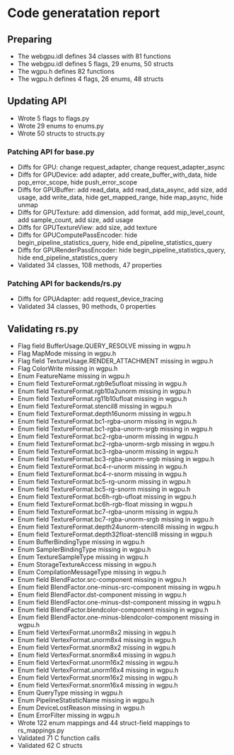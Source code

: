 # Code generatation report
## Preparing
* The webgpu.idl defines 34 classes with 81 functions
* The webgpu.idl defines 5 flags, 29 enums, 50 structs
* The wgpu.h defines 82 functions
* The wgpu.h defines 4 flags, 26 enums, 48 structs
## Updating API
* Wrote 5 flags to flags.py
* Wrote 29 enums to enums.py
* Wrote 50 structs to structs.py
### Patching API for base.py
* Diffs for GPU: change request_adapter, change request_adapter_async
* Diffs for GPUDevice: add adapter, add create_buffer_with_data, hide pop_error_scope, hide push_error_scope
* Diffs for GPUBuffer: add read_data, add read_data_async, add size, add usage, add write_data, hide get_mapped_range, hide map_async, hide unmap
* Diffs for GPUTexture: add dimension, add format, add mip_level_count, add sample_count, add size, add usage
* Diffs for GPUTextureView: add size, add texture
* Diffs for GPUComputePassEncoder: hide begin_pipeline_statistics_query, hide end_pipeline_statistics_query
* Diffs for GPURenderPassEncoder: hide begin_pipeline_statistics_query, hide end_pipeline_statistics_query
* Validated 34 classes, 108 methods, 47 properties
### Patching API for backends/rs.py
* Diffs for GPUAdapter: add request_device_tracing
* Validated 34 classes, 90 methods, 0 properties
## Validating rs.py
* Flag field BufferUsage.QUERY_RESOLVE missing in wgpu.h
* Flag MapMode missing in wgpu.h
* Flag field TextureUsage.RENDER_ATTACHMENT missing in wgpu.h
* Flag ColorWrite missing in wgpu.h
* Enum FeatureName missing in wgpu.h
* Enum field TextureFormat.rgb9e5ufloat missing in wgpu.h
* Enum field TextureFormat.rgb10a2unorm missing in wgpu.h
* Enum field TextureFormat.rg11b10ufloat missing in wgpu.h
* Enum field TextureFormat.stencil8 missing in wgpu.h
* Enum field TextureFormat.depth16unorm missing in wgpu.h
* Enum field TextureFormat.bc1-rgba-unorm missing in wgpu.h
* Enum field TextureFormat.bc1-rgba-unorm-srgb missing in wgpu.h
* Enum field TextureFormat.bc2-rgba-unorm missing in wgpu.h
* Enum field TextureFormat.bc2-rgba-unorm-srgb missing in wgpu.h
* Enum field TextureFormat.bc3-rgba-unorm missing in wgpu.h
* Enum field TextureFormat.bc3-rgba-unorm-srgb missing in wgpu.h
* Enum field TextureFormat.bc4-r-unorm missing in wgpu.h
* Enum field TextureFormat.bc4-r-snorm missing in wgpu.h
* Enum field TextureFormat.bc5-rg-unorm missing in wgpu.h
* Enum field TextureFormat.bc5-rg-snorm missing in wgpu.h
* Enum field TextureFormat.bc6h-rgb-ufloat missing in wgpu.h
* Enum field TextureFormat.bc6h-rgb-float missing in wgpu.h
* Enum field TextureFormat.bc7-rgba-unorm missing in wgpu.h
* Enum field TextureFormat.bc7-rgba-unorm-srgb missing in wgpu.h
* Enum field TextureFormat.depth24unorm-stencil8 missing in wgpu.h
* Enum field TextureFormat.depth32float-stencil8 missing in wgpu.h
* Enum BufferBindingType missing in wgpu.h
* Enum SamplerBindingType missing in wgpu.h
* Enum TextureSampleType missing in wgpu.h
* Enum StorageTextureAccess missing in wgpu.h
* Enum CompilationMessageType missing in wgpu.h
* Enum field BlendFactor.src-component missing in wgpu.h
* Enum field BlendFactor.one-minus-src-component missing in wgpu.h
* Enum field BlendFactor.dst-component missing in wgpu.h
* Enum field BlendFactor.one-minus-dst-component missing in wgpu.h
* Enum field BlendFactor.blendcolor-component missing in wgpu.h
* Enum field BlendFactor.one-minus-blendcolor-component missing in wgpu.h
* Enum field VertexFormat.unorm8x2 missing in wgpu.h
* Enum field VertexFormat.unorm8x4 missing in wgpu.h
* Enum field VertexFormat.snorm8x2 missing in wgpu.h
* Enum field VertexFormat.snorm8x4 missing in wgpu.h
* Enum field VertexFormat.unorm16x2 missing in wgpu.h
* Enum field VertexFormat.unorm16x4 missing in wgpu.h
* Enum field VertexFormat.snorm16x2 missing in wgpu.h
* Enum field VertexFormat.snorm16x4 missing in wgpu.h
* Enum QueryType missing in wgpu.h
* Enum PipelineStatisticName missing in wgpu.h
* Enum DeviceLostReason missing in wgpu.h
* Enum ErrorFilter missing in wgpu.h
* Wrote 122 enum mappings and 44 struct-field mappings to rs_mappings.py
* Validated 71 C function calls
* Validated 62 C structs
